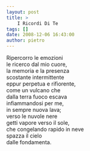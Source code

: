 ```yaml
---
layout: post
title: >
    I Ricordi Di Te
tags: []
date: 2008-12-06 16:43:00
author: pietro
---
```

Ripercorro le emozioni<br/>le ricerco dal mio cuore,<br/>la memoria e la presenza<br/>scostante intermittente<br/>eppur perpetua e rifiorente,<br/>come un vulcano che<br/>dalla terra fuoco escava<br/>infiammandosi per me,<br/>in sempre nuova lava;<br/>verso le nuvole nere<br/>getti vapore verso il sole,<br/>che congelando rapido in neve<br/>spazza il cielo<br/>dalle fondamenta.
